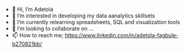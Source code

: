 - 👋 Hi, I’m Adetola
- 👀 I’m interested in developing my data aanalytics skillsets
- 🌱 I’m currently relearning spreadsheets, SQL and visualization tools 
- 💞️ I’m looking to collaborate on ...
- 📫 How to reach me; https://www.linkedin.com/in/adetola-fagbule-b270821bb/

<!---
adetolar1/adetolar1 is a ✨ special ✨ repository because its `README.md` (this file) appears on your GitHub profile.
You can click the Preview link to take a look at your changes.
--->

